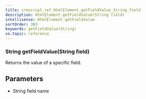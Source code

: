 ```yaml
---
title: crmscript_ref_HtmlElement_getFieldValue_String_field
description: HtmlElement.getFieldValue(String field)
intellisense: HtmlElement.getFieldValue
sortOrder: 383
keywords: getFieldValue(String)
so.topic: reference
---
```


### String getFieldValue(String field)

Returns the value of a specific field.

## Parameters

* String field name
